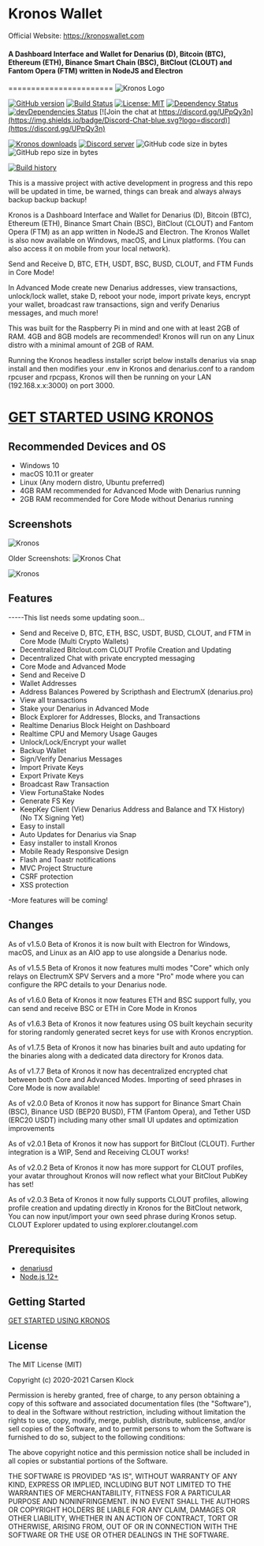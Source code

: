 # Kronos Wallet

Official Website: https://kronoswallet.com
#### A Dashboard Interface and Wallet for Denarius (D), Bitcoin (BTC), Ethereum (ETH), Binance Smart Chain (BSC), BitClout (CLOUT) and Fantom Opera (FTM) written in NodeJS and Electron
=======================
![Kronos Logo](https://user-images.githubusercontent.com/10162347/93870495-8bd68680-fc8a-11ea-85f7-a5ca7b52d1ba.png)

[![GitHub version](https://img.shields.io/github/release/carsenk/kronos.svg)](https://badge.fury.io/gh/carsenk%2Fkronos)
[![Build Status](https://travis-ci.org/carsenk/kronos.svg?branch=master)](https://travis-ci.org/carsenk/kronos) [![License: MIT](https://img.shields.io/badge/License-MIT-blue.svg)](https://github.com/carsenk/kronos) [![Dependency Status](https://david-dm.org/carsenk/kronos/status.svg?style=flat)](https://david-dm.org/carsenk/kronos) [![devDependencies Status](https://david-dm.org/carsenk/kronos/dev-status.svg)](https://david-dm.org/carsenk/kronos?type=dev) [![Join the chat at https://discord.gg/UPpQy3n](https://img.shields.io/badge/Discord-Chat-blue.svg?logo=discord)](https://discord.gg/UPpQy3n)

[![Kronos downloads](https://img.shields.io/github/downloads/carsenk/kronos/total.svg)](https://github.com/carsenk/kronos/releases)
<a href="https://discord.gg/UPpQy3n"><img src="https://discordapp.com/api/guilds/334361453320732673/embed.png" alt="Discord server" /></a>
![GitHub code size in bytes](https://img.shields.io/github/languages/code-size/carsenk/kronos.svg) ![GitHub repo size in bytes](https://img.shields.io/github/repo-size/carsenk/kronos.svg)

[![Build history](https://buildstats.info/travisci/chart/carsenk/kronos?branch=master)](https://travis-ci.org/carsenk/kronos?branch=master)

This is a massive project with active development in progress and this repo will be updated in time, be warned, things can break and always always backup backup backup!

Kronos is a Dashboard Interface and Wallet for Denarius (D), Bitcoin (BTC), Ethereum (ETH), Binance Smart Chain (BSC), BitClout (CLOUT) and Fantom Opera (FTM) as an app written in NodeJS and Electron. The Kronos Wallet is also now available on Windows, macOS, and Linux platforms. (You can also access it on mobile from your local network).

Send and Receive D, BTC, ETH, USDT, BSC, BUSD, CLOUT, and FTM Funds in Core Mode!

In Advanced Mode create new Denarius addresses, view transactions, unlock/lock wallet, stake D, reboot your node, import private keys, encrypt your wallet, broadcast raw transactions, sign and verify Denarius messages, and much more!

This was built for the Raspberry Pi in mind and one with at least 2GB of RAM. 4GB and 8GB models are recommended! Kronos will run on any Linux distro with a minimal amount of 2GB of RAM.

Running the Kronos headless installer script below installs denarius via snap install and then modifies your .env in Kronos and denarius.conf to a random rpcuser and rpcpass, Kronos will then be running on your LAN (192.168.x.x:3000) on port 3000.

# [GET STARTED USING KRONOS](https://github.com/carsenk/kronos/blob/master/GETTING-STARTED.md)

Recommended Devices and OS
-----------------
* Windows 10
* macOS 10.11 or greater
* Linux (Any modern distro, Ubuntu preferred)
* 4GB RAM recommended for Advanced Mode with Denarius running
* 2GB RAM recommended for Core Mode without Denarius running

Screenshots
-----------------

![Kronos](https://user-images.githubusercontent.com/10162347/122498442-5b6b1100-cfac-11eb-8e91-589ab947bedb.png)

Older Screenshots:
![Kronos Chat](https://user-images.githubusercontent.com/10162347/101270126-5131a580-3733-11eb-93e2-56f6f77ff9d8.png)

![Kronos](https://user-images.githubusercontent.com/10162347/101270092-ee400e80-3732-11eb-97a8-36cf76db37ee.png)


Features
--------

-----This list needs some updating soon...
- Send and Receive D, BTC, ETH, BSC, USDT, BUSD, CLOUT, and FTM in Core Mode (Multi Crypto Wallets)
- Decentralized Bitclout.com CLOUT Profile Creation and Updating
- Decentralized Chat with private encrypted messaging
- Core Mode and Advanced Mode
- Send and Receive D
- Wallet Addresses
- Address Balances Powered by Scripthash and ElectrumX (denarius.pro)
- View all transactions
- Stake your Denarius in Advanced Mode
- Block Explorer for Addresses, Blocks, and Transactions
- Realtime Denarius Block Height on Dashboard
- Realtime CPU and Memory Usage Gauges
- Unlock/Lock/Encrypt your wallet
- Backup Wallet
- Sign/Verify Denarius Messages
- Import Private Keys
- Export Private Keys
- Broadcast Raw Transaction
- View FortunaStake Nodes
- Generate FS Key
- KeepKey Client (View Denarius Address and Balance and TX History) (No TX Signing Yet)
- Easy to install
- Auto Updates for Denarius via Snap
- Easy installer to install Kronos
- Mobile Ready Responsive Design
- Flash and Toastr notifications
- MVC Project Structure
- CSRF protection
- XSS protection

-More features will be coming!

Changes
-------------
As of v1.5.0 Beta of Kronos it is now built with Electron for Windows, macOS, and Linux as an AIO app to use alongside a Denarius node.

As of v1.5.5 Beta of Kronos it now features multi modes "Core" which only relays on ElectrumX SPV Servers and a more "Pro" mode where you can configure the RPC details to your Denarius node.

As of v1.6.0 Beta of Kronos it now features ETH and BSC support fully, you can send and receive BSC or ETH in Core Mode in Kronos

As of v1.6.3 Beta of Kronos it now features using OS built keychain security for storing randomly generated secret keys for use with Kronos encryption.

As of v1.7.5 Beta of Kronos it now has binaries built and auto updating for the binaries along with a dedicated data directory for Kronos data.

As of v1.7.7 Beta of Kronos it now has decentralized encrypted chat between both Core and Advanced Modes. Importing of seed phrases in Core Mode is now available!

As of v2.0.0 Beta of Kronos it now has support for Binance Smart Chain (BSC), Binance USD (BEP20 BUSD), FTM (Fantom Opera), and Tether USD (ERC20 USDT) including many other small UI updates and optimization improvements

As of v2.0.1 Beta of Kronos it now has support for BitClout (CLOUT). Further integration is a WIP, Send and Receiving CLOUT works!

As of v2.0.2 Beta of Kronos it now has more support for CLOUT profiles, your avatar throughout Kronos will now reflect what your BitClout PubKey has set!

As of v2.0.3 Beta of Kronos it now fully supports CLOUT profiles, allowing profile creation and updating directly in Kronos for the BitClout network, You can now input/import your own seed phrase during Kronos setup. CLOUT Explorer updated to using explorer.cloutangel.com

Prerequisites
-------------

- [denariusd](https://github.com/carsenk/denarius)
- [Node.js 12+](http://nodejs.org)

Getting Started
---------------
[GET STARTED USING KRONOS](https://github.com/carsenk/kronos/blob/master/GETTING-STARTED.md)


License
-------

The MIT License (MIT)

Copyright (c) 2020-2021 Carsen Klock

Permission is hereby granted, free of charge, to any person obtaining a copy of this software and associated documentation files (the "Software"), to deal in the Software without restriction, including without limitation the rights to use, copy, modify, merge, publish, distribute, sublicense, and/or sell copies of the Software, and to permit persons to whom the Software is furnished to do so, subject to the following conditions:

The above copyright notice and this permission notice shall be included in all copies or substantial portions of the Software.

THE SOFTWARE IS PROVIDED "AS IS", WITHOUT WARRANTY OF ANY KIND, EXPRESS OR IMPLIED, INCLUDING BUT NOT LIMITED TO THE WARRANTIES OF MERCHANTABILITY, FITNESS FOR A PARTICULAR PURPOSE AND NONINFRINGEMENT. IN NO EVENT SHALL THE AUTHORS OR COPYRIGHT HOLDERS BE LIABLE FOR ANY CLAIM, DAMAGES OR OTHER LIABILITY, WHETHER IN AN ACTION OF CONTRACT, TORT OR OTHERWISE, ARISING FROM, OUT OF OR IN CONNECTION WITH THE SOFTWARE OR THE USE OR OTHER DEALINGS IN THE SOFTWARE.
